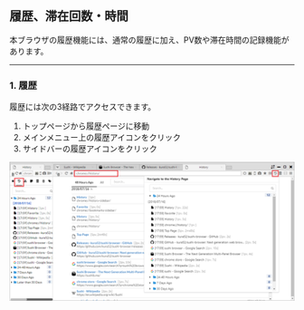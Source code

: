 ## 履歴、滞在回数・時間

本ブラウザの履歴機能には、通常の履歴に加え、PV数や滞在時間の記録機能があります。

*********

### 1. 履歴

履歴には次の3経路でアクセスできます。

1. トップページから履歴ページに移動
2. メインメニュー上の履歴アイコンをクリック
3. サイドバーの履歴アイコンをクリック

![history](img/history.png)